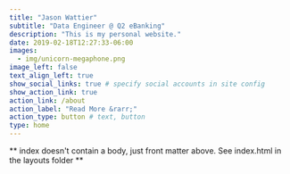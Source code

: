 ```yaml
---
title: "Jason Wattier"
subtitle: "Data Engineer @ Q2 eBanking"
description: "This is my personal website."
date: 2019-02-18T12:27:33-06:00
images:
  - img/unicorn-megaphone.png
image_left: false
text_align_left: true
show_social_links: true # specify social accounts in site config
show_action_link: true
action_link: /about
action_label: "Read More &rarr;"
action_type: button # text, button
type: home
---
```


** index doesn't contain a body, just front matter above.
See index.html in the layouts folder **
